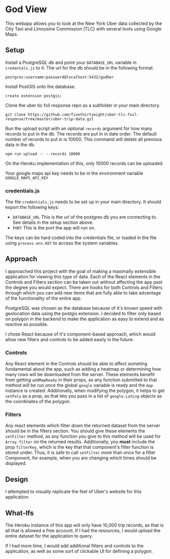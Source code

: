 # God View

This webapp allows you to look at the New York Uber data collected by the City Taxi and Limousine Commission (TLC) with several tools using Google Maps.

## Setup

Install a PostgreSQL db and point your `DATABASE_URL` variable in `credentals.js` to it. The url for the db should be in the following format:

`postgres:username:password@localhost:5432/godber`

Install PostGIS onto the database.

`create extension postgis;`

Clone the uber tic foil response repo as a subfolder in your main directory.

`git clone https://github.com/fivethirtyeight/uber-tlc-foil-response/tree/master/uber-trip-data.git`

Run the upload script with an optional `records` argument for how many records to put in the db. The records are put in in date order. The default number of records to put in is 10000. This command will delete all previous data in the db.

`npm run upload -- --records 10000`

On the Heroku implementation of this, only 10000 records can be uploaded.

Your google maps api key needs to be in the environment variable `GOOGLE_MAPS_API_KEY`

### credentials.js

The file `credentials.js` needs to be set up in your main directory. It should export the following keys:
* `DATABASE_URL` This is the url of the postgres db you are connecting to. See details in the setup section above.
* `PORT` This is the port the app will run on.

The keys can be hard coded into the credentials file, or loaded in the file using `process.env.KEY` to access the system variables.

## Approach

I approached this project with the goal of making a maximally extensible application for viewing this type of data. Each of the React elements in the Controls and Filters section can be taken out without affecting the app past the degree you would expect. There are hooks for both Controls and Filters through which you can add new items that are fully able to take advantage of the functionality of the entire app.

PostgreSQL was chosen as the database because of it's known speed with geolocation data using the postgis extension. I decided to filter only based on polygon in the backend to make the application as easy to extend and as reactive as possible.

I chose React because of it's component-based approach, which would allow new filters and controls to be added easily in the future.

### Controls

Any React element in the Controls should be able to affect someting fundamental about the app, such as adding a heatmap or determining how many rows will be downloaded from the server. These elements benefit from getting `addMapReady` in their props, as any function submitted to that method will be run once the global `google` variable is ready and the `map` instance is created. Additionally, when modifying the polygon, it helps to get `setPoly` as a prop, as that lets you pass in a list of `google.LatLng` objects as the coordinates of the polygon.

### Filters

Any react elements which filter down the returned dataset from the server should be in the filters section. You should give these elements the `setFilter` method, as any function you give to this method will be used for `Array.filter` on the returned results. Additionally, you **must** include the prop `filterKey`, which is the key that that component's filter function is stored under. Thus, it is safe to call `setFilter` more than once for a filter Component, for example, when you are changing which times should be displayed.

## Design

I attempted to visually replicate the feel of Uber's website for this application.

## What-Ifs

The Heroku instance of this app will only have 10,000 trip records, as that is all that is allowed a free account. If I had the resources, I would upload the entire dataset for the application to query.

If I had more time, I would add additional filters and controls to the application, as well as some sort of clickable UI for defining a polygon.
